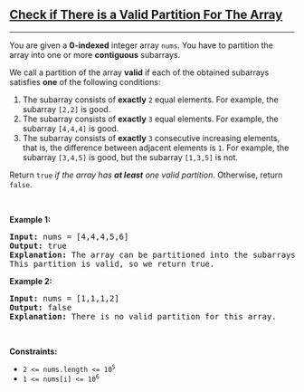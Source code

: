 <a href="https://leetcode.com/problems/check-if-there-is-a-valid-partition-for-the-array/"><h2> Check if There is a Valid Partition For The Array </h2></a>
<hr><p>You are given a <strong>0-indexed</strong> integer array <code>nums</code>. You have to partition the array into one or more <strong>contiguous</strong> subarrays.</p>
<p>We call a partition of the array <strong>valid</strong> if each of the obtained subarrays satisfies <strong>one</strong> of the following conditions:</p>
<ol>
<li>The subarray consists of <strong>exactly</strong> <code>2</code> equal elements. For example, the subarray <code>[2,2]</code> is good.</li>
<li>The subarray consists of <strong>exactly</strong> <code>3</code> equal elements. For example, the subarray <code>[4,4,4]</code> is good.</li>
<li>The subarray consists of <strong>exactly</strong> <code>3</code> consecutive increasing elements, that is, the difference between adjacent elements is <code>1</code>. For example, the subarray <code>[3,4,5]</code> is good, but the subarray <code>[1,3,5]</code> is not.</li>
</ol>
<p>Return <code>true</code><em> if the array has <strong>at least</strong> one valid partition</em>. Otherwise, return <code>false</code>.</p>
<p> </p>
<p><strong class="example">Example 1:</strong></p>
<pre><strong>Input:</strong> nums = [4,4,4,5,6]
<strong>Output:</strong> true
<strong>Explanation:</strong> The array can be partitioned into the subarrays [4,4] and [4,5,6].
This partition is valid, so we return true.
</pre>
<p><strong class="example">Example 2:</strong></p>
<pre><strong>Input:</strong> nums = [1,1,1,2]
<strong>Output:</strong> false
<strong>Explanation:</strong> There is no valid partition for this array.
</pre>
<p> </p>
<p><strong>Constraints:</strong></p>
<ul>
<li><code>2 &lt;= nums.length &lt;= 10<sup>5</sup></code></li>
<li><code>1 &lt;= nums[i] &lt;= 10<sup>6</sup></code></li>
</ul>
